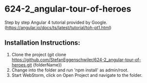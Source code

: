 # 624-2_angular-tour-of-heroes
Step by step Angular 4 tutorial provided by Google. (https://angular.io/docs/ts/latest/tutorial/toh-pt1.html)

## Installation Instructions:
1) Clone the project (git clone https://github.com/StefanEggenschwiler/624-2_angular-tour-of-heroes.git {folderName})
2) Change into the folder and run 'npm install' as admin/root.
3) Start WebStorm, click on Open Project and navigate to the folder.
